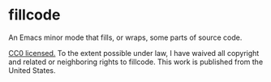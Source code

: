 fillcode
========

An Emacs minor mode that fills, or wraps, some parts of source code.

[CC0 licensed.](http://creativecommons.org/publicdomain/zero/1.0/) To the extent
possible under law, I have waived all copyright and related or neighboring
rights to fillcode. This work is published from the United States.
